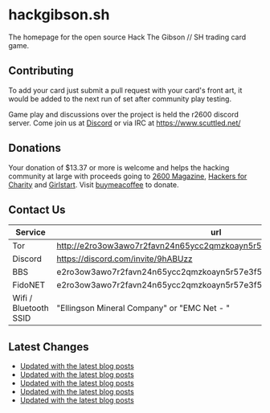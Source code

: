 # hackgibson.sh
The homepage for the open source Hack The Gibson // SH trading card game.


## Contributing

To add your card just submit a pull request with your card's front art, it would be added to the next run of set after community play testing.

Game play and discussions over the project is held the r2600 discord server. Come join us at [Discord](https://discord.com/invite/9hABUzz) or via IRC at https://www.scuttled.net/


## Donations

Your donation of $13.37 or more is welcome and helps the hacking community at large with proceeds going to [2600 Magazine](https://2600.com/), [Hackers for Charity](https://hackersforcharity.org) and [Girlstart](https://girlstart.org).  Visit [buymeacoffee](https://www.buymeacoffee.com/hackgibson.sh) to donate.


## Contact Us

Service | url
-|-
Tor | http://e2ro3ow3awo7r2favn24n65ycc2qmzkoayn5r57e3f56nvjwdcgg32ad.onion
Discord | https://discord.com/invite/9hABUzz
BBS | e2ro3ow3awo7r2favn24n65ycc2qmzkoayn5r57e3f56nvjwdcgg32ad.onion:23
FidoNET | e2ro3ow3awo7r2favn24n65ycc2qmzkoayn5r57e3f56nvjwdcgg32ad.onion:24554
Wifi / Bluetooth SSID | "Ellingson Mineral Company" or "EMC Net - <fidonet address>"

## Latest Changes
<!-- BLOG-POST-LIST:START -->
- [Updated with the latest blog posts](https://github.com/DFW2600/hackgibson.sh/commit/da205f371590e9051bb2f823704f9247f6569aad)
- [Updated with the latest blog posts](https://github.com/DFW2600/hackgibson.sh/commit/cf26141515be6b37c788228f859f2cd850ca3e68)
- [Updated with the latest blog posts](https://github.com/DFW2600/hackgibson.sh/commit/e4c89238cad211ce5e15cce7b6101022add4c73a)
- [Updated with the latest blog posts](https://github.com/DFW2600/hackgibson.sh/commit/f21ff8185c0d5da2b4492608e1d90306008c069b)
- [Updated with the latest blog posts](https://github.com/DFW2600/hackgibson.sh/commit/dbbe9170916c7e8b172ed201ebb2b2bf8e0f18c7)
<!-- BLOG-POST-LIST:END -->
